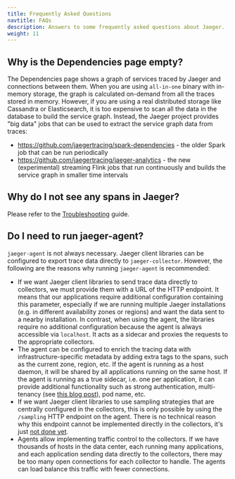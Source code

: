 ```yaml
---
title: Frequently Asked Questions
navtitle: FAQs
description: Answers to some frequently asked questions about Jaeger.
weight: 11
---
```


## Why is the Dependencies page empty?

The Dependencies page shows a graph of services traced by Jaeger and connections between them. When you are using `all-in-one` binary with in-memory storage, the graph is calculated on-demand from all the traces stored in memory. However, if you are using a real distributed storage like Cassandra or Elasticsearch, it is too expensive to scan all the data in the database to build the service graph. Instead, the Jaeger project provides "big data" jobs that can be used to extract the service graph data from traces:

  * https://github.com/jaegertracing/spark-dependencies - the older Spark job that can be run periodically
  * https://github.com/jaegertracing/jaeger-analytics - the new (experimental) streaming Flink jobs that run continuously and builds the service graph in smaller time intervals

## Why do I not see any spans in Jaeger?

Please refer to the [Troubleshooting](../troubleshooting/) guide.

## Do I need to run jaeger-agent?

`jaeger-agent` is not always necessary. Jaeger client libraries can be configured to export trace data directly to `jaeger-collector`. However, the following are the reasons why running `jaeger-agent` is recommended:

  * If we want Jaeger client libraries to send trace data directly to collectors, we must provide them with a URL of the HTTP endpoint. It means that our applications require additional configuration containing this parameter, especially if we are running multiple Jaeger installations (e.g. in different availability zones or regions) and want the data sent to a nearby installation. In contrast, when using the agent, the libraries require no additional configuration because the agent is always accessible via `localhost`. It acts as a sidecar and proxies the requests to the appropriate collectors.
  * The agent can be configured to enrich the tracing data with infrastructure-specific metadata by adding extra tags to the spans, such as the current zone, region, etc. If the agent is running as a host daemon, it will be shared by all applications running on the same host. If the agent is running as a true sidecar, i.e. one per application, it can provide additional functionality such as strong authentication, multi-tenancy (see [this blog post](https://medium.com/jaegertracing/jaeger-and-multitenancy-99dfa1d49dc0)), pod name, etc.
  * If we want Jaeger client libraries to use sampling strategies that are centrally configured in the collectors, this is only possible by using the `/sampling` HTTP endpoint on the agent. There is no technical reason why this endpoint cannot be implemented directly in the collectors, it's just [not done yet](https://github.com/jaegertracing/jaeger/issues/1971).
  * Agents allow implementing traffic control to the collectors. If we have thousands of hosts in the data center, each running many applications, and each application sending data directly to the collectors, there may be too many open connections for each collector to handle. The agents can load balance this traffic with fewer connections.

